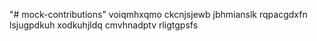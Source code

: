 "# mock-contributions" 
voiqmhxqmo ckcnjsjewb jbhmianslk rqpacgdxfn lsjugpdkuh xodkuhjldq cmvhnadptv rligtgpsfs
